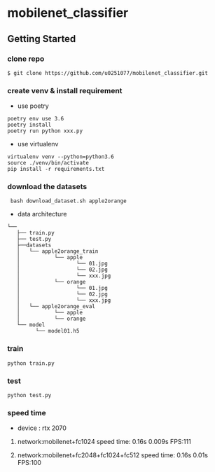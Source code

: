 # mobilenet_classifier

## Getting Started

### clone repo
`$ git clone https://github.com/u0251077/mobilenet_classifier.git`

### create venv & install requirement
- use poetry
```
poetry env use 3.6
poetry install
poetry run python xxx.py
```

- use virtualenv
```
virtualenv venv --python=python3.6
source ./venv/bin/activate
pip install -r requirements.txt
```

### download the datasets
` bash download_dataset.sh apple2orange`

- data architecture
```
└──          
   ├── train.py
   ├── test.py
   ├──datasets
   │   └── apple2orange_train
   │           └── apple
   │                  └── 01.jpg
   │                  └── 02.jpg
   │                  └── xxx.jpg
   │           └── orange
   │                  └── 01.jpg
   │                  └── 02.jpg
   │                  └── xxx.jpg
   │   └── apple2orange_eval
   │           └── apple
   │           └── orange
   └── model
         └── model01.h5
```
### train
`python train.py`

### test 
`python test.py`

### speed time
- device : rtx 2070 

1. network:mobilenet+fc1024
speed time:
0.16s
0.009s FPS:111

2. network:mobilenet+fc2048+fc1024+fc512
speed time:
0.16s
0.01s  FPS:100




